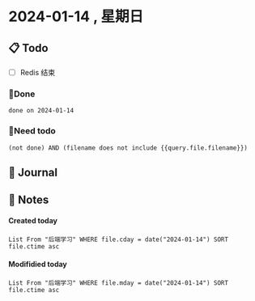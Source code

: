 # 2024-01-14 , 星期日

## 📋 Todo
- [ ] Redis 结束

### 🍰Done
```tasks
done on 2024-01-14
```
### 🍕Need todo

```tasks
(not done) AND (filename does not include {{query.file.filename}}) 
```
## 📆 Journal


## 📑 Notes


#### Created today

```dataview
List From "后端学习" WHERE file.cday = date("2024-01-14") SORT file.ctime asc
```


#### Modifidied today

```dataview
List From "后端学习" WHERE file.mday = date("2024-01-14") SORT file.ctime asc
```